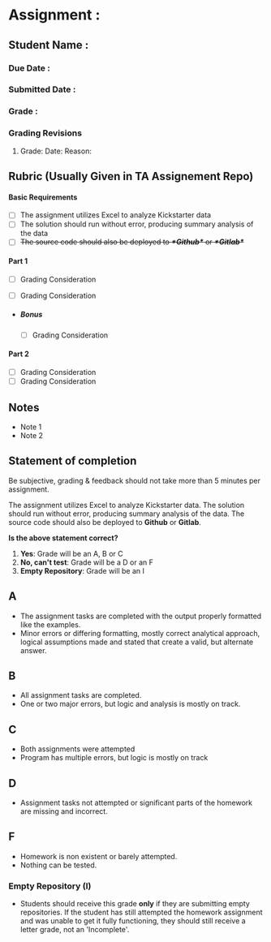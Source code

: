 # Assignment : <assignment>

## Student Name : <name>

### Due Date : <due>

### Submitted Date : <submit>

### Grade : <grade>

### Grading Revisions

1. Grade:<newGrade> Date: <date> Reason: <reason>

## Rubric (Usually Given in TA Assignement Repo)

#### Basic Requirements

- [ ] The assignment utilizes Excel to analyze Kickstarter data
- [ ] The solution should run without error, producing summary analysis of the data
- [ ] ~~The source code should also be deployed to ***\*Github\**** or ***\*Gitlab\****~~

#### Part 1

- [ ] Grading Consideration

- [ ] Grading Consideration

- ##### Bonus

  - [ ] Grading Consideration

#### Part 2

- [ ] Grading Consideration
- [ ] Grading Consideration

## Notes

- Note 1
- Note 2

## Statement of completion

Be subjective, grading & feedback should not take more than 5 minutes per assignment.

The assignment utilizes Excel to analyze Kickstarter data. The solution should run without error, producing summary analysis of the data. The source code should also be deployed to **Github** or **Gitlab**.

**Is the above statement correct?**

1. **Yes**: Grade will be an A, B or C
2. **No, can't test**: Grade will be a D or an  F
3. **Empty Repository**: Grade will be an I

## A

- The assignment tasks are completed with the output properly formatted like the examples.
- Minor errors or differing formatting, mostly correct analytical approach, logical assumptions made and stated that create a valid, but alternate answer.

## B

- All assignment tasks are completed.
- One or two major errors, but logic and analysis is mostly on track.

## C

- Both assignments were attempted
- Program has multiple errors, but logic is mostly on track

## D

- Assignment tasks not attempted or significant parts of the homework are missing and incorrect.

## F

- Homework is non existent or barely attempted.
- Nothing can be tested.

### Empty Repository (I)

- Students should receive this grade **only** if they are submitting empty repositories. If the student has still attempted the homework assignment and was unable to get it fully functioning, they should still receive a letter grade, not an 'Incomplete'.

